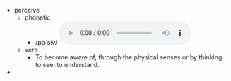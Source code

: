 - perceive
	- phonetic
		- /pɚˈsiv/
		  <audio controls><source src="https://api.dictionaryapi.dev/media/pronunciations/en/perceive-us.mp3"></audio>
	- verb
		- To become aware of, through the physical senses or by thinking; to see; to understand.
-